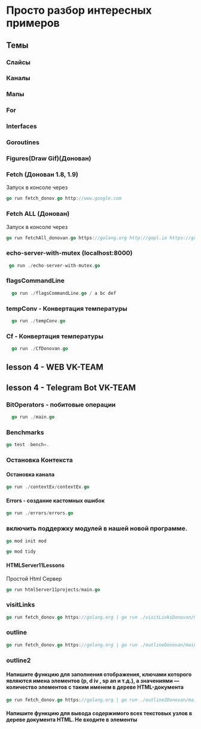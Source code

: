 # Просто разбор интересных примеров

## Темы

### Слайсы

### Каналы

### Мапы

### For

### Interfaces

### Goroutines

### Figures(Draw Gif)(Донован)

### Fetch (Донован 1.8, 1.9)

Запуск в консоле через

```go
go run fetch_donov.go http://www.google.com
```

### Fetch ALL (Донован)

Запуск в консоле через

```go
go run fetchAll_donovan.go https://golang.org http://gopl.io https://godoc.org
```

### echo-server-with-mutex (localhost:8000)

```go
 go run ./echo-server-with-mutex.go
```

### flagsCommandLine

```go
  go run ./flagsCommandLine.go / a bc def
```

### tempConv - Конвертация температуры

```go
  go run ./tempConv.go
```

### Cf - Конвертация температуры

```go
  go run ./CfDonovan.go
```

## lesson 4 - WEB VK-TEAM

## lesson 4 - Telegram Bot VK-TEAM

### BitOperators - побитовые операции

```go
  go run ./main.go
```

### Benchmarks

```go
go test -bench=.
```

### Остановка Контекста

#### Остановка канала

```go
go run ./contextEx/contextEx.go
```

#### Errors - создание кастомных ошибок

```go
go run ./errors/errors.go
```

### включить поддержку модулей в нашей новой программе.

```go
go mod init mod

go mod tidy
```

#### HTMLServer11Lessons

Простой Html Сервер

```go
go run htmlServer11projects/main.go
```

### visitLinks

```go
go run fetch_donov.go https://golang.org | go run ./visitLinksDonovan/main.go
```

### outline

```go
go run fetch_donov.go https://golang.org | go run ./outlineDonovan/main.go
```

### outline2

#### Напишите функцию для заполнения отображения, ключами которого являются имена элементов (р, d iv , sp an и т.д.), а значениями — количество элементов с таким именем в дереве HTML-документа

```go
go run fetch_donov.go https://golang.org | go run ./outline2Donovan/main.go
```

#### Напишите функцию для вывода содержимого всех текстовых узлов в дереве документа HTML. Не входите в элементы <script> и <style> , поскольку их содержимое в веб-браузере не является вид

```go
go run fetch_donov.go https://golang.org | go run ./outline3Donovan/main.go
```


####  crudServer11projects

####  MysqlServer11projects

####  SlackBot11projects
##### Пока не запускал - нужен API

####  SlackBotFileUploading11projects
##### Пока не запускал - нужен API

### FlagCli (70 techniques)
go run flagCli/main.go
go run flagCli/main.go -s -name buttercup


### golangFiberCRM11projects
